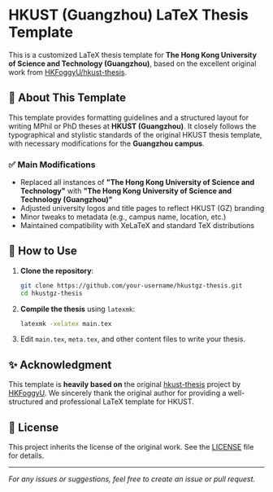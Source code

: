 
# HKUST (Guangzhou) LaTeX Thesis Template

This is a customized LaTeX thesis template for **The Hong Kong University of Science and Technology (Guangzhou)**, based on the excellent original work from [HKFoggyU/hkust-thesis](https://github.com/HKFoggyU/hkust-thesis).

## 📌 About This Template

This template provides formatting guidelines and a structured layout for writing MPhil or PhD theses at **HKUST (Guangzhou)**. It closely follows the typographical and stylistic standards of the original HKUST thesis template, with necessary modifications for the **Guangzhou campus**.

### ✅ Main Modifications

- Replaced all instances of **"The Hong Kong University of Science and Technology"** with **"The Hong Kong University of Science and Technology (Guangzhou)"**
- Adjusted university logos and title pages to reflect HKUST (GZ) branding
- Minor tweaks to metadata (e.g., campus name, location, etc.)
- Maintained compatibility with XeLaTeX and standard TeX distributions

## 📖 How to Use

1. **Clone the repository**:
   ```bash
   git clone https://github.com/your-username/hkustgz-thesis.git
   cd hkustgz-thesis
   ```

2. **Compile the thesis** using `latexmk`:
   ```bash
   latexmk -xelatex main.tex
   ```

3. Edit `main.tex`, `meta.tex`, and other content files to write your thesis.



## ✨ Acknowledgment

This template is **heavily based on** the original [hkust-thesis](https://github.com/HKFoggyU/hkust-thesis) project by [HKFoggyU](https://github.com/HKFoggyU). We sincerely thank the original author for providing a well-structured and professional LaTeX template for HKUST.

## 📄 License

This project inherits the license of the original work. See the [LICENSE](LICENSE) file for details.

---

*For any issues or suggestions, feel free to create an issue or pull request.*
